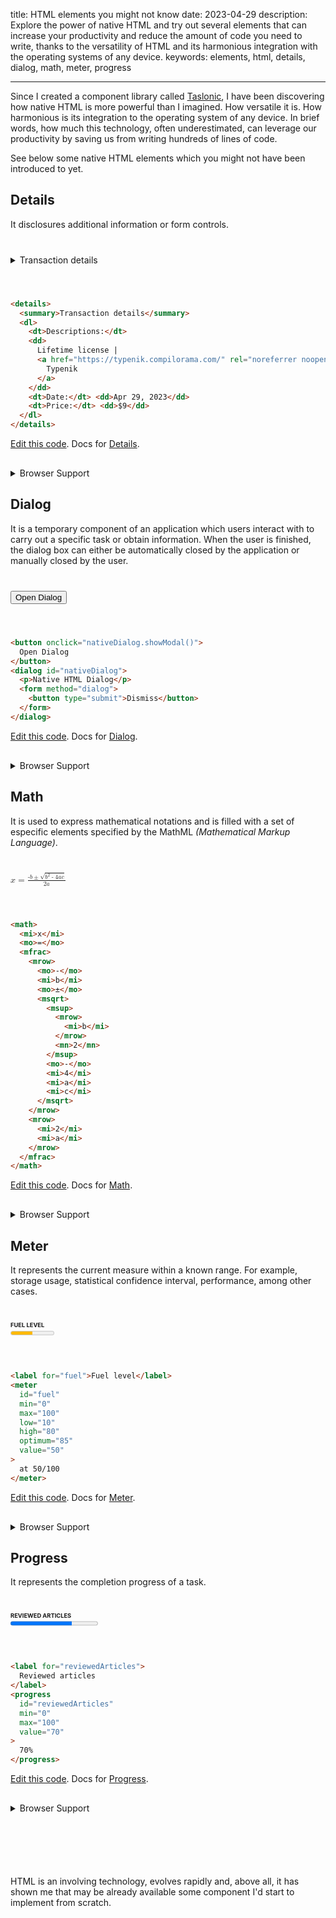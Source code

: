 title: HTML elements you might not know
date: 2023-04-29
description: Explore the power of native HTML and try out several elements that can increase your productivity and reduce the amount of code you need to write, thanks to the versatility of HTML and its harmonious integration with the operating systems of any device.
keywords: elements, html, details, dialog, math, meter, progress

---

<style>
  details {
    margin-top: 30px;
  }
  details + p {
    margin-top: 100px;
  }
  dialog p {
    margin-bottom: 20px;
  }
  label {
    display: block;
    font-size: 0.666666666666667em;
    font-weight: bold;
    text-transform: uppercase;
  }
  pre {
    margin-bottom: 0;
    border-radius: 6px 6px 0 0;
  }
  pre + p {
    padding: 5px 16px;
    background-color: #E5EBF1;
    font-size: 0.666666666666667em;
    border-radius: 0 0 6px 6px;
  }
  thead th {
    position: relative;
  }
  .browser-support-table {
    margin-top: 15px;
  }
  .browser-support-table caption {
    caption-side: bottom;
    font-size: .888888888888889em;
    margin-top: 5px;
  }
  .example {
    margin: 40px 0 55px;
  }
  .tn-article h2 ~ h2 {
    margin-top: 125px;
  }
</style>

Since I created a component library called [Taslonic](https://taslonic-docs.compilorama.com/#!/components/react/input), I have been discovering how native HTML is more powerful than I imagined. How versatile it is. How harmonious is its integration to the operating system of any device. In brief words, how much this technology, often underestimated, can leverage our productivity by saving us from writing hundreds of lines of code.

See below some native HTML elements which you might not have been introduced to yet.

## Details

It disclosures additional information or form controls.

<div class="example">
  <details>
    <summary>Transaction details</summary>
    <dl>
      <dt>Descriptions:</dt>
      <dd>
        Lifetime license | 
        <a href="https://typenik.compilorama.com/" rel="noreferrer noopener" target="_blank">
          Typenik
        </a>
      </dd>
      <dt>Date:</dt> <dd>Apr 29, 2023</dd>
      <dt>Price:</dt> <dd>$9</dd>
    </dl>
  </details>
</div>

``` html
<details>
  <summary>Transaction details</summary>
  <dl>
    <dt>Descriptions:</dt>
    <dd>
      Lifetime license | 
      <a href="https://typenik.compilorama.com/" rel="noreferrer noopener" target="_blank">
        Typenik
      </a>
    </dd>
    <dt>Date:</dt> <dd>Apr 29, 2023</dd>
    <dt>Price:</dt> <dd>$9</dd>
  </dl>
</details>
```

[Edit this code](https://pitsby-demo.compilorama.com/#!/components/vanilla/playground?tab=0&code=eyJ0ZW1wbGF0ZSI6IjxkaXYgY2xhc3M9XCJwbGF5Z3JvdW5kLXByZXZpZXctY29udGFpbmVyXCI%252BXG4gIDxkZXRhaWxzPlxuICAgIDxzdW1tYXJ5PlRyYW5zYWN0aW9uIGRldGFpbHM8L3N1bW1hcnk%252BXG4gICAgPGRsPlxuICAgICAgPGR0PkRlc2NyaXB0aW9uczo8L2R0PlxuICAgICAgPGRkPlxuICAgICAgICBMaWZldGltZSBsaWNlbnNlIHwgXG4gICAgICAgIDxhIGhyZWY9XCJodHRwczovL3R5cGVuaWsuY29tcGlsb3JhbWEuY29tL1wiIHJlbD1cIm5vcmVmZXJyZXIgbm9vcGVuZXJcIiB0YXJnZXQ9XCJfYmxhbmtcIj5cbiAgICAgICAgICBUeXBlbmlrXG4gICAgICAgIDwvYT5cbiAgICAgIDwvZGQ%252BXG4gICAgICA8ZHQ%252BRGF0ZTo8L2R0PiA8ZGQ%252BQXByIDI5LCAyMDIzPC9kZD5cbiAgICAgIDxkdD5QcmljZTo8L2R0PiA8ZGQ%252BJDk8L2RkPlxuICAgIDwvZGw%252BXG4gIDwvZGV0YWlscz5cbjwvZGl2PiIsImNvbnRyb2xsZXIiOiJmdW5jdGlvbiBjb250cm9sbGVyKGVsZW1lbnQpIHt9XG5cbnJldHVybiBjb250cm9sbGVyOyIsInN0eWxlcyI6Ii5wbGF5Z3JvdW5kLXByZXZpZXctY29udGFpbmVyIHsgcGFkZGluZzogMzBweDsgfSJ9). Docs for [Details](https://html.spec.whatwg.org/multipage/interactive-elements.html#the-details-element).

<details>
  <summary>Browser Support</summary>
  <table class="browser-support-table">
    <caption>
      Source: 
      <a
        href="https://caniuse.com/?search=details" 
        rel="noreferrer noopener"
        target="_blank"
      >
        caniuse.com
      </a>
    </caption>
    <thead>
      <th>Browser</th>
      <th>Since</th>
      <th>Version</th>
    </thead>
    <tbody>
      <tr>
        <td>Chrome</td>
        <td>Jun, 6 2011</td>
        <td>69</td>
      </tr>
      <tr>
        <td>Firefox</td>
        <td>Sep, 19 2016</td>
        <td>110</td>
      </tr>
      <tr>
        <td>Safari</td>
        <td>Jul, 24 2012</td>
        <td>12.1</td>
      </tr>
      <tr>
        <td>Edge</td>
        <td>Jan, 14 2020</td>
        <td>79</td>
      </tr>
    </tbody>
  </table>
</details>

## Dialog

It is a temporary component of an application which users interact with to carry out a specific task or obtain information. When the user is finished, the dialog box can either be automatically closed by the application or manually closed by the user.

<div class="example">
  <button onclick="nativeDialog.showModal()">
    Open Dialog
  </button>
  <dialog id="nativeDialog">
    <p>Native HTML Dialog</p>
    <form method="dialog">
      <button type="submit">Dismiss</button>
    </form>
  </dialog>
</div>

``` html
<button onclick="nativeDialog.showModal()">
  Open Dialog
</button>
<dialog id="nativeDialog">
  <p>Native HTML Dialog</p>
  <form method="dialog">
    <button type="submit">Dismiss</button>
  </form>
</dialog>
```

[Edit this code](https://pitsby-demo.compilorama.com/#!/components/vanilla/playground?tab=0&code=eyJ0ZW1wbGF0ZSI6IjxkaXYgY2xhc3M9XCJwbGF5Z3JvdW5kLXByZXZpZXctY29udGFpbmVyXCI%252BXG4gIDxidXR0b24gb25jbGljaz1cIm5hdGl2ZURpYWxvZy5zaG93TW9kYWwoKVwiPlxuICAgIE9wZW4gRGlhbG9nXG4gIDwvYnV0dG9uPlxuICA8ZGlhbG9nIGlkPVwibmF0aXZlRGlhbG9nXCI%252BXG4gICAgPHA%252BTmF0aXZlIEhUTUwgRGlhbG9nPC9wPlxuICAgIDxmb3JtIG1ldGhvZD1cImRpYWxvZ1wiPlxuICAgICAgPGJ1dHRvbiB0eXBlPVwic3VibWl0XCI%252BRGlzbWlzczwvYnV0dG9uPlxuICAgIDwvZm9ybT5cbiAgPC9kaWFsb2c%252BXG48L2Rpdj4iLCJjb250cm9sbGVyIjoiZnVuY3Rpb24gY29udHJvbGxlcihlbGVtZW50KSB7fVxuXG5yZXR1cm4gY29udHJvbGxlcjsiLCJzdHlsZXMiOiIucGxheWdyb3VuZC1wcmV2aWV3LWNvbnRhaW5lciB7IHBhZGRpbmc6IDMwcHg7IH1cbi5wbGF5Z3JvdW5kLXByZXZpZXctY29udGFpbmVyIGRpYWxvZyBwIHsgbWFyZ2luLWJvdHRvbTogMjBweDsgfSJ9). Docs for [Dialog](https://html.spec.whatwg.org/multipage/interactive-elements.html#the-dialog-element).

<details>
  <summary>Browser Support</summary>
  <table class="browser-support-table">
    <caption>
      Source: 
      <a
        href="https://caniuse.com/?search=dialog" 
        rel="noreferrer noopener"
        target="_blank"
      >
        caniuse.com
      </a>
    </caption>
    <thead>
      <th>Browser</th>
      <th>Since</th>
      <th>Version</th>
    </thead>
    <tbody>
      <tr>
        <td>Chrome</td>
        <td>Aug, 25 2014</td>
        <td>37</td>
      </tr>
      <tr>
        <td>Firefox</td>
        <td>Mar, 7 2022</td>
        <td>98</td>
      </tr>
      <tr>
        <td>Safari</td>
        <td>Mar, 13 2022</td>
        <td>15.4</td>
      </tr>
      <tr>
        <td>Edge</td>
        <td>Jan, 14 2020</td>
        <td>79</td>
      </tr>
    </tbody>
  </table>
</details>

## Math

It is used to express mathematical notations and is filled with a set of especific elements specified by the MathML *(Mathematical Markup Language)*.

<div class="example">
  <math>
    <mi>x</mi>
    <mo>=</mo>
    <mfrac>
      <mrow>
        <mo>-</mo>
        <mi>b</mi>
        <mo>±</mo>
        <msqrt>
          <msup>
            <mrow>
              <mi>b</mi>
            </mrow>
            <mn>2</mn>
          </msup>
          <mo>-</mo>
          <mi>4</mi>
          <mi>a</mi>
          <mi>c</mi>
        </msqrt>
      </mrow>
      <mrow>
        <mi>2</mi>
        <mi>a</mi>
      </mrow>
    </mfrac>
  </math>
</div>

``` html
<math>
  <mi>x</mi>
  <mo>=</mo>
  <mfrac>
    <mrow>
      <mo>-</mo>
      <mi>b</mi>
      <mo>±</mo>
      <msqrt>
        <msup>
          <mrow>
            <mi>b</mi>
          </mrow>
          <mn>2</mn>
        </msup>
        <mo>-</mo>
        <mi>4</mi>
        <mi>a</mi>
        <mi>c</mi>
      </msqrt>
    </mrow>
    <mrow>
      <mi>2</mi>
      <mi>a</mi>
    </mrow>
  </mfrac>
</math>
```

[Edit this code](https://pitsby-demo.compilorama.com/#!/components/vanilla/playground?tab=0&code=eyJ0ZW1wbGF0ZSI6IjxkaXYgY2xhc3M9XCJwbGF5Z3JvdW5kLXByZXZpZXctY29udGFpbmVyXCI%252BXG4gIDxtYXRoPlxuICAgIDxtaT54PC9taT5cbiAgICA8bW8%252BPTwvbW8%252BXG4gICAgPG1mcmFjPlxuICAgICAgPG1yb3c%252BXG4gICAgICAgIDxtbz4tPC9tbz5cbiAgICAgICAgPG1pPmI8L21pPlxuICAgICAgICA8bW8%252BsTwvbW8%252BXG4gICAgICAgIDxtc3FydD5cbiAgICAgICAgICA8bXN1cD5cbiAgICAgICAgICAgIDxtcm93PlxuICAgICAgICAgICAgICA8bWk%252BYjwvbWk%252BXG4gICAgICAgICAgICA8L21yb3c%252BXG4gICAgICAgICAgICA8bW4%252BMjwvbW4%252BXG4gICAgICAgICAgPC9tc3VwPlxuICAgICAgICAgIDxtbz4tPC9tbz5cbiAgICAgICAgICA8bWk%252BNDwvbWk%252BXG4gICAgICAgICAgPG1pPmE8L21pPlxuICAgICAgICAgIDxtaT5jPC9taT5cbiAgICAgICAgPC9tc3FydD5cbiAgICAgIDwvbXJvdz5cbiAgICAgIDxtcm93PlxuICAgICAgICA8bWk%252BMjwvbWk%252BXG4gICAgICAgIDxtaT5hPC9taT5cbiAgICAgIDwvbXJvdz5cbiAgICA8L21mcmFjPlxuICA8L21hdGg%252BXG48L2Rpdj4iLCJjb250cm9sbGVyIjoiZnVuY3Rpb24gY29udHJvbGxlcihlbGVtZW50KSB7fVxuXG5yZXR1cm4gY29udHJvbGxlcjsiLCJzdHlsZXMiOiIucGxheWdyb3VuZC1wcmV2aWV3LWNvbnRhaW5lciB7IHBhZGRpbmc6IDMwcHg7IH0ifQ%253D%253D). Docs for [Math](https://html.spec.whatwg.org/multipage/embedded-content-other.html#mathml).

<details>
  <summary>Browser Support</summary>
  <table class="browser-support-table">
    <caption>
      Source: 
      <a
        href="https://developer.mozilla.org/en-US/docs/Web/MathML#browser_compatibility" 
        rel="noreferrer noopener"
        target="_blank"
      >
        developer.mozilla.org
      </a>
    </caption>
    <thead>
      <th>Browser</th>
      <th>Since</th>
      <th>Version</th>
    </thead>
    <tbody>
      <tr>
        <td>Chrome</td>
        <td>Jan, 10 2023</td>
        <td>109</td>
      </tr>
      <tr>
        <td>Firefox</td>
        <td>Mar, 22 2011</td>
        <td>4</td>
      </tr>
      <tr>
        <td>Safari</td>
        <td>Jul, 20 2011</td>
        <td>5.1</td>
      </tr>
      <tr>
        <td>Edge</td>
        <td>Jan, 12 2023</td>
        <td>109</td>
      </tr>
    </tbody>
  </table>
</details>

## Meter

It represents the current measure within a known range. For example, storage usage, statistical confidence interval, performance, among other cases.

<div class="example">
  <label for="fuel">Fuel level</label>
  <meter
    id="fuel"
    min="0"
    max="100"
    low="10"
    high="80"
    optimum="85"
    value="50"
  >
    at 50/100
  </meter>
</div>

``` html
<label for="fuel">Fuel level</label>
<meter
  id="fuel"
  min="0"
  max="100"
  low="10"
  high="80"
  optimum="85"
  value="50"
>
  at 50/100
</meter>
```

[Edit this code](https://pitsby-demo.compilorama.com/#!/components/vanilla/playground?tab=0&code=eyJ0ZW1wbGF0ZSI6IjxkaXYgY2xhc3M9XCJwbGF5Z3JvdW5kLXByZXZpZXctY29udGFpbmVyXCI%252BXG4gIDxsYWJlbCBmb3I9XCJmdWVsXCI%252BRnVlbCBsZXZlbDwvbGFiZWw%252BXG4gIDxtZXRlclxuICAgIGlkPVwiZnVlbFwiXG4gICAgbWluPVwiMFwiXG4gICAgbWF4PVwiMTAwXCJcbiAgICBsb3c9XCIxMFwiXG4gICAgaGlnaD1cIjgwXCJcbiAgICBvcHRpbXVtPVwiODVcIlxuICAgIHZhbHVlPVwiNTBcIlxuICA%252BXG4gICAgYXQgNTAvMTAwXG4gIDwvbWV0ZXI%252BXG48L2Rpdj4iLCJjb250cm9sbGVyIjoiZnVuY3Rpb24gY29udHJvbGxlcihlbGVtZW50KSB7fVxuXG5yZXR1cm4gY29udHJvbGxlcjsiLCJzdHlsZXMiOiIucGxheWdyb3VuZC1wcmV2aWV3LWNvbnRhaW5lciB7XG4gIHBhZGRpbmc6IDMwcHg7XG59XG4ucGxheWdyb3VuZC1wcmV2aWV3LWNvbnRhaW5lciBsYWJlbCB7XG4gIGRpc3BsYXk6IGJsb2NrO1xuICBmb250LXNpemU6IDAuNjY2NjY2NjY2NjY2NjY3ZW07XG4gIGZvbnQtd2VpZ2h0OiBib2xkO1xuICB0ZXh0LXRyYW5zZm9ybTogdXBwZXJjYXNlO1xufSJ9). Docs for [Meter](https://html.spec.whatwg.org/multipage/form-elements.html#the-meter-element).

<details>
  <summary>Browser Support</summary>
  <table class="browser-support-table">
    <caption>
      Source: 
      <a
        href="https://caniuse.com/?search=meter" 
        rel="noreferrer noopener"
        target="_blank"
      >
        caniuse.com
      </a>
    </caption>
    <thead>
      <th>Browser</th>
      <th>Since</th>
      <th>Version</th>
    </thead>
    <tbody>
      <tr>
        <td>Chrome</td>
        <td>Dez, 1 2010</td>
        <td>8</td>
      </tr>
      <tr>
        <td>Firefox</td>
        <td>Aug, 27 2012</td>
        <td>16</td>
      </tr>
      <tr>
        <td>Safari</td>
        <td>Jul, 24 2012</td>
        <td>6</td>
      </tr>
      <tr>
        <td>Edge</td>
        <td>Nov, 11 2015</td>
        <td>13</td>
      </tr>
    </tbody>
  </table>
</details>

## Progress

It represents the completion progress of a task.

<div class="example">
  <label for="reviewedArticles">Reviewed articles</label>
  <progress id="reviewedArticles" min="0" max="100" value="70">70%</progress>
</div>

``` html
<label for="reviewedArticles">
  Reviewed articles
</label>
<progress
  id="reviewedArticles"
  min="0"
  max="100"
  value="70"
>
  70%
</progress>
```

[Edit this code](https://pitsby-demo.compilorama.com/#!/components/vanilla/playground?tab=0&code=eyJ0ZW1wbGF0ZSI6IjxkaXYgY2xhc3M9XCJwbGF5Z3JvdW5kLXByZXZpZXctY29udGFpbmVyXCI%252BXG4gIDxsYWJlbCBmb3I9XCJyZXZpZXdlZEFydGljbGVzXCI%252BXG4gICAgUmV2aWV3ZWQgYXJ0aWNsZXNcbiAgPC9sYWJlbD5cbiAgPHByb2dyZXNzXG4gICAgaWQ9XCJyZXZpZXdlZEFydGljbGVzXCJcbiAgICBtaW49XCIwXCJcbiAgICBtYXg9XCIxMDBcIlxuICAgIHZhbHVlPVwiNzBcIlxuICA%252BXG4gICAgNzAlXG4gIDwvcHJvZ3Jlc3M%252BXG48L2Rpdj4iLCJjb250cm9sbGVyIjoiZnVuY3Rpb24gY29udHJvbGxlcihlbGVtZW50KSB7fVxuXG5yZXR1cm4gY29udHJvbGxlcjsiLCJzdHlsZXMiOiIucGxheWdyb3VuZC1wcmV2aWV3LWNvbnRhaW5lciB7XG4gIHBhZGRpbmc6IDMwcHg7XG59XG4ucGxheWdyb3VuZC1wcmV2aWV3LWNvbnRhaW5lciBsYWJlbCB7XG4gIGRpc3BsYXk6IGJsb2NrO1xuICBmb250LXNpemU6IDAuNjY2NjY2NjY2NjY2NjY3ZW07XG4gIGZvbnQtd2VpZ2h0OiBib2xkO1xuICB0ZXh0LXRyYW5zZm9ybTogdXBwZXJjYXNlO1xufSJ9). Docs for [Progress](https://html.spec.whatwg.org/multipage/form-elements.html#the-progress-element).

<details>
  <summary>Browser Support</summary>
  <table class="browser-support-table">
    <caption>
      Source: 
      <a
        href="https://caniuse.com/?search=progress" 
        rel="noreferrer noopener"
        target="_blank"
      >
        caniuse.com
      </a>
    </caption>
    <thead>
      <th>Browser</th>
      <th>Since</th>
      <th>Version</th>
    </thead>
    <tbody>
      <tr>
        <td>Chrome</td>
        <td>Dez, 1 2010</td>
        <td>8</td>
      </tr>
      <tr>
        <td>Firefox</td>
        <td>Aug, 15 2011</td>
        <td>6</td>
      </tr>
      <tr>
        <td>Safari</td>
        <td>Jul, 24 2012</td>
        <td>6</td>
      </tr>
      <tr>
        <td>Edge</td>
        <td>Jul, 28 2015</td>
        <td>12</td>
      </tr>
    </tbody>
  </table>
</details>

HTML is an involving technology, evolves rapidly and, above all, it has shown me that may be already available some component I'd start to implement from scratch.
